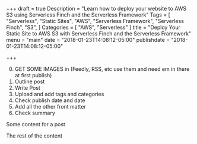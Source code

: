 +++
draft = true
Description = "Learn how to deploy your website to AWS S3 using Serverless Finch and the Serverless Framework"
Tags = [
  "Serverless",
  "Static Sites",
  "AWS",
  "Serverless Framework",
  "Serverless Finch",
  "S3",
]
Categories = [
  "AWS",
  "Serverless"
]
title = "Deploy Your Static Site to AWS S3 with Serverless Finch and the Serverless Framework"
menu = "main"
date = "2018-01-23T14:08:12-05:00"
publishdate = "2018-01-23T14:08:12-05:00"

+++

0. GET SOME IMAGES in (Feedly, RSS, etc use them and need em in there at first publish)
1. Outline post
2. Write Post
3. Upload and add tags and categories
4. Check publish date and date
5. Add all the other front matter
6. Check summary


Some content for a post
<!--more-->

The rest of the content